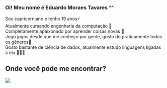 ### Oi! Meu nome é Eduardo Moraes Tavares ^^

Sou capricorniano e tenho 19 anos⚡  
Atualmente cursando engenharia da computação 👾  
Completamente apaixonado por aprender coisas novas 🔎  
Jogo jogos desde que me conheço por gente, gosto de praticamente todos os gêneros💯  
Gosto bastante de ciência de dados, atualmente estudo linguagens ligadas à ela 🧑🏻‍💻  
## Onde você pode me encontrar?
[<image src = "https://img.shields.io/badge/Instagram-E4405F.svg?style=for-the-badge&logo=Instagram&logoColor=white" >](https://www.instagram.com/du.tavaress/)
